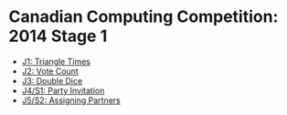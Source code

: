 # Canadian Computing Competition: 2014 Stage 1

* [J1: Triangle Times][]
* [J2: Vote Count][]
* [J3: Double Dice][]
* [J4/S1: Party Invitation][]
* [J5/S2: Assigning Partners][]

[J1: Triangle Times]:        http://www.dmoj.ca/problem/ccc14j1
[J2: Vote Count]:            http://www.dmoj.ca/problem/ccc14j2
[J3: Double Dice]:           http://www.dmoj.ca/problem/ccc14j3
[J4/S1: Party Invitation]:   https://dmoj.ca/problem/ccc14s1
[J5/S2: Assigning Partners]: https://dmoj.ca/problem/ccc14s2
